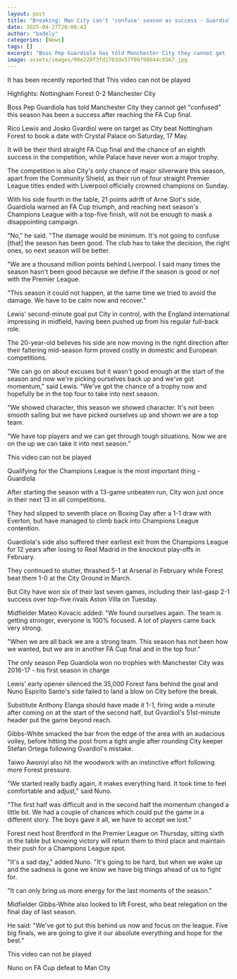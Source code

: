 ```yaml
---
layout: post
title: "Breaking: Man City can't 'confuse' season as success - Guardiola"
date: 2025-04-27T20:08:43
author: "badely"
categories: [News]
tags: []
excerpt: "Boss Pep Guardiola has told Manchester City they cannot get 'confused' the season has been a success after reaching the FA Cup final."
image: assets/images/90e228f3fd2703de57f06f98844c6567.jpg
---
```


It has been recently reported that This video can not be played

Highlights: Nottingham Forest 0-2 Manchester City

Boss Pep Guardiola has told Manchester City they cannot get "confused" this season has been a success after reaching the FA Cup final. 

Rico Lewis and Josko Gvardiol were on target as City beat Nottingham Forest to book a date with Crystal Palace on Saturday, 17 May. 

It will be their third straight FA Cup final and the chance of an eighth success in the competition, while Palace have never won a major trophy.

The competition is also City's only chance of major silverware this season, apart from the Community Shield, as their run of four straight Premier League titles ended with Liverpool officially crowned champions on Sunday. 

With his side fourth in the table, 21 points adrift of Arne Slot's side, Guardiola warned an FA Cup triumph, and reaching next season's Champions League with a top-five finish, will not be enough to mask a disappointing campaign.

"No," he said. "The damage would be minimum. It's not going to confuse [that] the season has been good. The club has to take the decision, the right ones, so next season will be better.

"We are a thousand million points behind Liverpool. I said many times the season hasn't been good because we define if the season is good or not with the Premier League.

"This season it could not happen, at the same time we tried to avoid the damage. We have to be calm now and recover."

Lewis' second-minute goal put City in control, with the England international impressing in midfield, having been pushed up from his regular full-back role.

The 20-year-old believes his side are now moving in the right direction after their faltering mid-season form proved costly in domestic and European competitions. 

"We can go on about excuses but it wasn't good enough at the start of the season and now we're picking ourselves back up and we've got momentum," said Lewis. "We've got the chance of a trophy now and hopefully be in the top four to take into next season.

"We showed character, this season we showed character. It's not been smooth sailing but we have picked ourselves up and shown we are a top team.

"We have top players and we can get through tough situations. Now we are on the up we can take it into next season."

This video can not be played

Qualifying for the Champions League is the most important thing - Guardiola

After starting the season with a 13-game unbeaten run, City won just once in their next 13 in all competitions.

They had slipped to seventh place on Boxing Day after a 1-1 draw with Everton, but have managed to climb back into Champions League contention.

Guardiola's side also suffered their earliest exit from the Champions League for 12 years after losing to Real Madrid in the knockout play-offs in February. 

They continued to stutter, thrashed 5-1 at Arsenal in February while Forest beat them 1-0 at the City Ground in March. 

But City have won six of their last seven games, including their last-gasp 2-1 success over top-five rivals Aston Villa on Tuesday. 

Midfielder Mateo Kovacic added: "We found ourselves again. The team is getting stronger, everyone is 100% focused. A lot of players came back very strong.

"When we are all back we are a strong team. This season has not been how we wanted, but we are in another FA Cup final and in the top four."

The only season Pep Guardiola won no trophies with Manchester City was 2016-17 - his first season in charge

Lewis' early opener silenced the 35,000 Forest fans behind the goal and Nuno Espirito Santo's side failed to land a blow on City before the break. 

Substitute Anthony Elanga should have made it 1-1, firing wide a minute after coming on at the start of the second half, but Gvardiol's 51st-minute header put the game beyond reach.

Gibbs-White smacked the bar from the edge of the area with an audacious volley, before hitting the post from a tight angle after rounding City keeper Stefan Ortega following Gvardiol's mistake.

Taiwo Awoniyi also hit the woodwork with an instinctive effort following more Forest pressure.

"We started really badly again, it makes everything hard. It took time to feel comfortable and adjust," said Nuno.

"The first half was difficult and in the second half the momentum changed a little bit. We had a couple of chances which could put the game in a different story. The boys gave it all, we have to accept we lost."

Forest next host Brentford in the Premier League on Thursday, sitting sixth in the table but knowing victory will return them to third place and maintain their push for a Champions League spot. 

"It's a sad day," added Nuno. "It's going to be hard, but when we wake up and the sadness is gone we know we have big things ahead of us to fight for. 

"It can only bring us more energy for the last moments of the season."

Midfielder Gibbs-White also looked to lift Forest, who beat relegation on the final day of last season.

He said: "We've got to put this behind us now and focus on the league. Five big finals, we are going to give it our absolute everything and hope for the best."

This video can not be played

Nuno on FA Cup defeat to Man City

